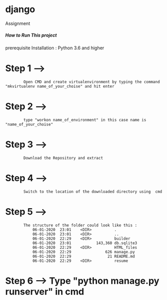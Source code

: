 # django

Assignment

##### How to Run This project #####

prerequisite Installation : Python 3.6 and higher

# Step 1 --> 
            Open CMD and create virtualenvironment by typing the command "mkvirtualenv name_of_your_choise" and hit enter

# Step 2 --> 
            type "workon name_of_environment" in this case name is "name_of_your_choise"

# Step 3 -->
            Download the Repository and extract

# Step 4 --> 
            Switch to the location of the downloaded directory using  cmd

# Step 5 -->  
            The structure of the folder could look like this :
                06-01-2020  23:01    <DIR>          .
                06-01-2020  23:01    <DIR>          ..
                06-01-2020  22:29    <DIR>          builder
                06-01-2020  23:01           143,360 db.sqlite3
                06-01-2020  22:29    <DIR>          HTML_files
                06-01-2020  22:29               626 manage.py
                06-01-2020  22:29                21 README.md
                06-01-2020  22:29    <DIR>          resume
  
# Step 6 --> Type "python manage.py runserver" in cmd
